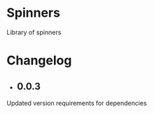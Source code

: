 # Spinners
Library of spinners

# Changelog
* ## 0.0.3
Updated version requirements for dependencies